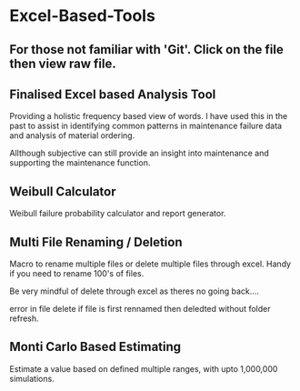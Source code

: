 # Excel-Based-Tools

## For those not familiar with 'Git'. Click on the file then view raw file.


Finalised Excel based Analysis Tool
-----------------------------------
Providing a holistic frequency based view of words. 
I have used this in the past to assist in identifying common patterns in maintenance failure data and analysis 
of material ordering.

Allthough subjective can still provide an insight into maintenance and supporting the maintenance function.

Weibull Calculator
------------------
Weibull failure probability calculator and report generator.

Multi File Renaming / Deletion
-------------------------------
Macro to rename multiple files or delete multiple files through excel.
Handy if you need to rename 100's of files. 

Be very mindful of delete through excel as theres no going back....

error in file delete if file is first rennamed then deledted without folder refresh.

Monti Carlo Based Estimating
----------------------------
Estimate a value based on defined multiple ranges, with upto 1,000,000 simulations.